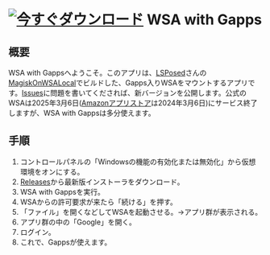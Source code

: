 # [![今すぐダウンロード](https://github.com/kamekuridaiya/WSA-with-Gapps-Japanese/assets/157256239/61a1e012-d71a-4bf0-a023-6f47b332df51)](https://github.com/kamekuridaiya/WSA-with-Gapps/releases "今すぐダウンロード") WSA with Gapps

## 概要
WSA with Gappsへようこそ。このアプリは、[LSPosed](https://github.com/LSPosed)さんの[MagiskOnWSALocal](https://github.com/LSPosed/MagiskOnWSALocal)でビルドした、Gapps入りWSAをマウントするアプリです。[Issues](https://github.com/kamekuridaiya/WSA-with-Gapps/issues)に問題を書いてくだされば、新バージョンを公開します。公式のWSAは2025年3月6日([Amazonアプリストア](https://apps.microsoft.com/detail/9njhk44ttksx?hl=ja-jp&gl=JP)は2024年3月6日)にサービス終了しますが、WSA with Gappsは多分使えます。

## 手順
1. コントロールパネルの「Windowsの機能の有効化または無効化」から仮想環境をオンにする。
2. [Releases](https://github.com/kamekuridaiya/WSA-with-Gapps/releases)から最新版インストーラをダウンロード。
3. WSA with Gappsを実行。
4. WSAからの許可要求が来たら「続ける」を押す。
5. 「ファイル」を開くなどしてWSAを起動させる。→アプリ群が表示される。
6. アプリ群の中の「Google」を開く。
7. ログイン。
8. これで、Gappsが使えます。
